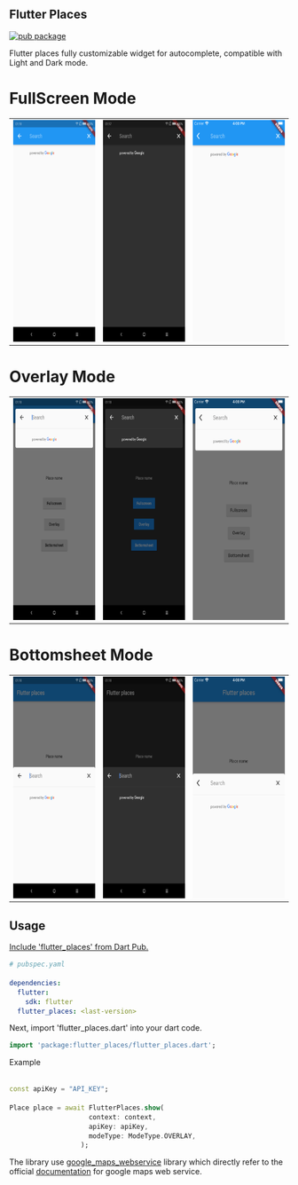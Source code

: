 ## Flutter Places

[![pub package](https://img.shields.io/pub/v/flutter_places.svg)](https://pub.dartlang.org/packages/flutter_places)

Flutter places fully customizable widget for autocomplete, compatible with Light and Dark mode.

# FullScreen Mode

<div style="text-align: center">
  <table>
    <tr>
      <td style="text-align: center">
        <img src="https://github.com/GeekAbdelouahed/flutter_places/blob/master/screenshots/fullscreen-light.png" height="400">
      </td>
      <td style="text-align: center">
        <img src="https://github.com/GeekAbdelouahed/flutter_places/blob/master/screenshots/fullscreen-dark.png" height="400">
      </td>
      <td style="text-align: center">
        <img src="https://github.com/GeekAbdelouahed/flutter_places/blob/master/screenshots/fullscreen-ios.png" height="400">
      </td>
  </table>
</div>


# Overlay Mode

<div style="text-align: center">
  <table>
    <tr>
      <td style="text-align: center">
        <img src="https://github.com/GeekAbdelouahed/flutter_places/blob/master/screenshots/overlay-light.png" height="400">
      </td>
      <td style="text-align: center">
        <img src="https://github.com/GeekAbdelouahed/flutter_places/blob/master/screenshots/overlay-dark.png" height="400">
      </td>
      <td style="text-align: center">
        <img src="https://github.com/GeekAbdelouahed/flutter_places/blob/master/screenshots/overlay-ios.png" height="400">
      </td>
  </table>
</div>

# Bottomsheet Mode

<div style="text-align: center">
  <table>
    <tr>
      <td style="text-align: center">
        <img src="https://github.com/GeekAbdelouahed/flutter_places/blob/master/screenshots/bottomsheet-light.png" height="400">
      </td>
      <td style="text-align: center">
        <img src="https://github.com/GeekAbdelouahed/flutter_places/blob/master/screenshots/bottomsheet-dark.png" height="400">
      </td>
      <td style="text-align: center">
        <img src="https://github.com/GeekAbdelouahed/flutter_places/blob/master/screenshots/bottomsheet-ios.png" height="400">
      </td>
  </table>
</div>


## Usage

[Include 'flutter_places' from Dart Pub.](https://pub.dartlang.org/packages/flutter_places)

```yaml
# pubspec.yaml

dependencies:
  flutter:
    sdk: flutter
  flutter_places: <last-version>
```

Next, import 'flutter_places.dart' into your dart code.

```dart
import 'package:flutter_places/flutter_places.dart';
```

Example

```dart

const apiKey = "API_KEY";

Place place = await FlutterPlaces.show(
                    context: context,
                    apiKey: apiKey,
                    modeType: ModeType.OVERLAY,
                  );

```
The library use [google_maps_webservice](https://github.com/lejard-h/google_maps_webservice) library which directly refer to the official [documentation](https://developers.google.com/maps/web-services/) for google maps web service. 
